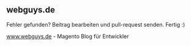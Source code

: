 webguys.de
---------

Fehler gefunden? Beitrag bearbeiten und pull-request senden. Fertig :)

<a href="http://www.webguys.de">www.webguys.de - Magento Blog für Entwickler</a>
